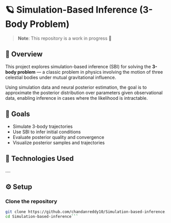 # 🪐 Simulation-Based Inference (3-Body Problem)

> **Note**: This repository is a work in progress 🚧

## 📖 Overview

This project explores simulation-based inference (SBI) for solving the **3-body problem** — a classic problem in physics involving the motion of three celestial bodies under mutual gravitational influence.

Using simulation data and neural posterior estimation, the goal is to approximate the posterior distribution over parameters given observational data, enabling inference in cases where the likelihood is intractable.

## 🚀 Goals

- Simulate 3-body trajectories
- Use SBI to infer initial conditions
- Evaluate posterior quality and convergence
- Visualize posterior samples and trajectories

## 🧰 Technologies Used
....
## ⚙️ Setup

### Clone the repository

```bash
git clone https://github.com/chandanreddy10/Simulation-based-inference.git
cd Simulation-based-inference```

